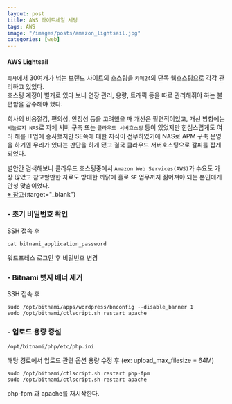 ```yaml
---
layout: post
title: AWS 라이트세일 세팅
tags: AWS
image: "/images/posts/amazon_lightsail.jpg"
categories: [web]
---
```


#### AWS Lightsail

`회사`에서 30여개가 넘는 브랜드 사이트의 호스팅을 `카페24`의 단독 웹호스팅으로 각각 관리하고 있었다.  
호스팅 계정이 별개로 있다 보니 연장 관리, 용량, 트래픽 등을 따로 관리해줘야 하는 불편함을 감수해야 했다.

회사의 비용절감, 편의성, 안정성 등을 고려했을 때 개선은 필연적이었고,
개선 방향에는 `시놀로지 NAS`로 자체 서버 구축 또는 `클라우드 서버호스팅` 등이 있었지만 한심스럽게도 여러 해를 IT업에 종사했지만 SE쪽에 대한 지식이 전무하였기에
NAS로 APM 구축 운영을 하기엔 무리가 있다는 판단을 하게 됐고 결국 클라우드 서버호스팅으로 갈피를 잡게 되었다.

별안간 검색해보니 클라우드 호스팅중에서 `Amazon Web Services(AWS)`가 수요도 가장 많았고 참고할만한 자료도 방대한 까닭에 홀로 `SE` 업무까지 짊어져야 되는 본인에게 안성 맞춤이었다.  
[※ 참고](https://blog.lael.be/post/44){:target="\_blank"}

### - 초기 비밀번호 확인

SSH 접속 후

```
cat bitnami_application_password
```

워드프레스 로그인 후 비밀번호 변경

### - Bitnami 뱃지 배너 제거

SSH 접속 후

```
sudo /opt/bitnami/apps/wordpress/bnconfig --disable_banner 1
sudo /opt/bitnami/ctlscript.sh restart apache
```

### - 업로드 용량 증설

```
/opt/bitnami/php/etc/php.ini
```

해당 경로에서 업로드 관련 옵션 용량 수정 후
(ex: upload_max_filesize = 64M)

```
sudo /opt/bitnami/ctlscript.sh restart php-fpm
sudo /opt/bitnami/ctlscript.sh restart apache
```

php-fpm 과 apache를 재시작한다.
